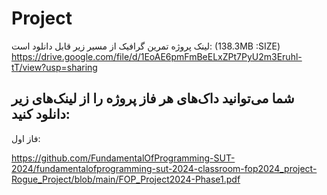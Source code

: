 # Project

لینک پروژه تمرین گرافیک از مسیر زیر قابل دانلود است: (138.3MB  :SIZE)
https://drive.google.com/file/d/1EoAE6pmFmBeELxZPt7PyU2m3Eruhl-tT/view?usp=sharing


## شما می‌توانید داک‌های هر فاز پروژه را از لینک‌های زیر دانلود کنید:
فاز اول: 

https://github.com/FundamentalOfProgramming-SUT-2024/fundamentalofprogramming-sut-2024-classroom-fop2024_project-Rogue_Project/blob/main/FOP_Project2024-Phase1.pdf
